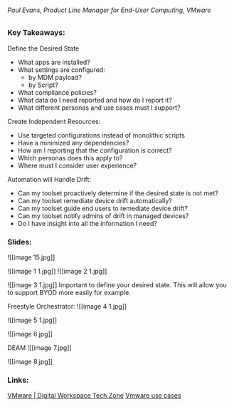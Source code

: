 ###### Paul Evans, Product Line Manager for End-User Computing, VMware


### Key Takeaways:

Define the Desired State
- What apps are installed?
- What settings are configured:
	- by MDM payload?
	- by Script?
- What compliance policies?
- What data do I need reported and how do I report it?
- What different personas and use cases must I support?

Create Independent Resources:
- Use targeted configurations instead of monolithic scripts
- Have a minimized any dependencies?
- How am I reporting that the configuration is correct?
-   ﻿Which personas does this apply to?
-   ﻿﻿Where must I consider user experience?

Automation will Handle Drift:
- Can my toolset proactively determine if the desired state is not met?
- ﻿﻿Can my toolset remediate device drift automatically?
- Can my toolset guide end users to remediate device drift?
- Can my toolset notify admins of drift in managed devices?
- Do I have insight into all the information I need?


### Slides:

![[image 15.jpg]]

![[image 1 1.jpg]]
![[image 2 1.jpg]]

![[image 3 1.jpg]]
Important to define your desired state. This will allow you to support BYOD more easily for example. 

Freestyle Orchestrator:
![[image 4 1.jpg]]

![[image 5 1.jpg]]

![[image 6.jpg]]

DEAM
![[image 7.jpg]]

![[image 8.jpg]]


### Links:
[VMware | Digital Workspace Tech Zone](https://techzone.vmware.com)
[Vmware use cases](https://portal.vmtestdrive.com/)

